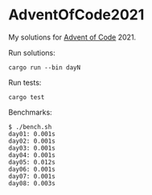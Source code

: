 # AdventOfCode2021

My solutions for [Advent of Code](https://adventofcode.com/2021/) 2021.

Run solutions:

```text
cargo run --bin dayN
```

Run tests:

```text
cargo test
```

Benchmarks:

```text
$ ./bench.sh
day01: 0.001s
day02: 0.001s
day03: 0.001s
day04: 0.001s
day05: 0.012s
day06: 0.001s
day07: 0.001s
day08: 0.003s
```
